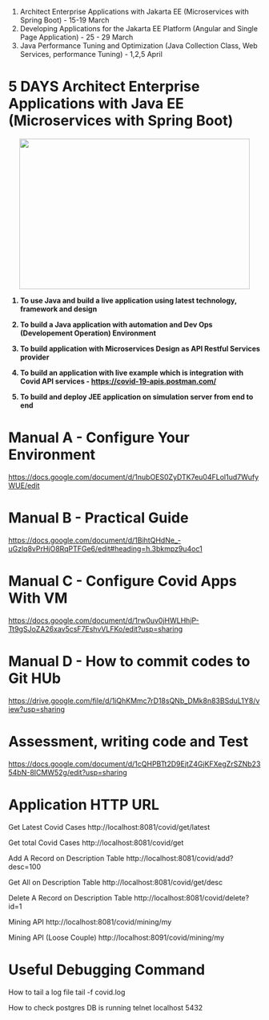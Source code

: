 1. Architect Enterprise Applications with Jakarta EE (Microservices with Spring Boot) - 15-19 March
2. Developing Applications for the Jakarta EE Platform (Angular and Single Page Application)  - 25 - 29 March
3. Java Performance Tuning and Optimization (Java Collection Class, Web Services, performance Tuning) - 1,2,5 April

# 5 DAYS Architect Enterprise Applications with Java EE (Microservices with Spring Boot)

<p align="center">

  <img width="460" height="300" src="/pic/JEE.jpg">
</p>

<b>



1) To use Java and build a live application using latest technology, framework and design
					
2) To build a Java application with automation and Dev Ops (Developement Operation) Environment
				
3) To build application with Microservices Design as API Restful Services provider				

4) To build an application with live example which is integration with 
Covid API services - https://covid-19-apis.postman.com/

5) To build and deploy JEE application on simulation server from end to end

</b>

# Manual A - Configure Your Environment
https://docs.google.com/document/d/1nubOES0ZyDTK7eu04FLol1ud7WufyWUE/edit

# Manual B - Practical Guide
https://docs.google.com/document/d/1BihtQHdNe_-uGzlq8vPrHjO8RqPTFGe6/edit#heading=h.3bkmpz9u4oc1

# Manual C - Configure Covid Apps With VM
https://docs.google.com/document/d/1rw0uv0jHWLHhjP-Tt9gSJoZA26xav5csF7EshvVLFKo/edit?usp=sharing

# Manual D - How to commit codes to Git HUb
https://drive.google.com/file/d/1iQhKMmc7rD18sQNb_DMk8n83BSduL1Y8/view?usp=sharing

# Assessment, writing code and Test 
https://docs.google.com/document/d/1cQHPBTt2D9EjtZ4GjKFXegZrSZNb2354bN-8ICMW52g/edit?usp=sharing


# Application HTTP URL
Get Latest Covid Cases 
http://localhost:8081/covid/get/latest

Get total Covid Cases
http://localhost:8081/covid/get

Add A Record on Description Table
http://localhost:8081/covid/add?desc=100

Get All on Description Table
http://localhost:8081/covid/get/desc

Delete A Record on Description Table
http://localhost:8081/covid/delete?id=1

Mining API
http://localhost:8081/covid/mining/my

Mining API (Loose Couple)
http://localhost:8091/covid/mining/my

# Useful Debugging Command

How to tail a log file
tail -f covid.log

How to check postgres DB is running
telnet localhost 5432

